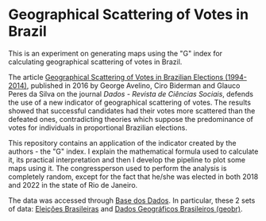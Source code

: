 # Geographical Scattering of Votes in Brazil

This is an experiment on generating maps using the "G" index for calculating geographical scattering of votes in Brazil. 

The article [Geographical Scattering of Votes in Brazilian Elections (1994-2014)](https://www.scielo.br/j/dados/a/FjxvsM9jJPfVhX58gKLrgpv/?lang=pt), published in 2016 by George Avelino, Ciro Biderman and Glauco Peres da Silva on the journal *Dados - Revista de Ciências Sociais*, defends the use of a new indicator of geographical scattering of votes. The results showed that successful candidates had their votes more scattered than the defeated ones, contradicting theories which suppose the predominance of votes for individuals in proportional Brazilian elections.

This repository contains an application of the indicator created by the authors - the "G" index. I explain the mathematical formula used to calculate it, its practical interpretation and then I develop the pipeline to plot some maps using it. The congressperson used to perform the analysis is completely random, except for the fact that he/she was elected in both 2018 and 2022 in the state of Rio de Janeiro.

The data was accessed through [Base dos Dados](). In particular, these 2 sets of data: [Eleições Brasileiras](https://basedosdados.org/dataset/br-tse-eleicoes?bdm_table=bens_candidato) and [Dados Geográficos Brasileiros (geobr)](https://basedosdados.org/dataset/br-geobr-mapas?bdm_table=setor_censitario_2010).
